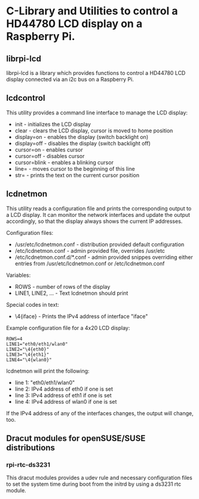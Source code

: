 # C-Library and Utilities to control a HD44780 LCD display on a Raspberry Pi.

## librpi-lcd
librpi-lcd is a library which provides functions to control a HD44780 LCD
display connected via an i2c bus on a Raspberry Pi.

## lcdcontrol
This utility provides a command line interface to  manage the LCD display:
 * init - initializes the LCD display
 * clear - clears the LCD display, cursor is moved to home position
 * display=on - enables the display (switch backlight on)
 * display=off - disables the display (switch backlight off)
 * cursor=on - enables cursor
 * cursor=off - disables cursor
 * cursor=blink - enables a blinking cursor
 * line=<number> - moves cursor to the beginning of this line
 * str=<text> - prints the text on the current cursor position

## lcdnetmon
This utility reads a configuration file and prints the corresponding
output to a LCD display. It can monitor the network interfaces and 
update the output accordingly, so that the display always shows the
current IP addresses.

Configuration files:
  * /usr/etc/lcdnetmon.conf - distribution provided default configuration
  * /etc/lcdnetmon.conf - admin provided file, overrides /usr/etc
  * /etc/lcdnetmon.conf.d/*.conf - admin provided snippes overriding either entries from /usr/etc/lcdnetmon.conf or /etc/lcdnetmon.conf

Variables:
  * ROWS - number of rows of the display
  * LINE1, LINE2, ... - Text lcdnetmon should print

Special codes in text:
  * \4{iface} - Prints the IPv4 address of interface "iface"

Example configuration file for a 4x20 LCD display:
```
ROWS=4
LINE1="eth0/eth1/wlan0"
LINE2="\4{eth0}"
LINE3="\4{eth1}"
LINE4="\4{wlan0}"
```

lcdnetmon will print the following:
 * line 1: "eth0/eth1/wlan0"
 * line 2: IPv4 address of eth0 if one is set
 * line 3: IPv4 address of eth1 if one is set
 * line 4: IPv4 address of wlan0 if one is set

If the IPv4 address of any of the interfaces changes, the output will
change, too.

## Dracut modules for openSUSE/SUSE distributions

### rpi-rtc-ds3231

This dracut modules provides a udev rule and necessary configuration files
to set the system time during boot from the initrd by using a 
ds3231 rtc module.


